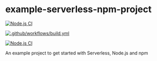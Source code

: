 # example-serverless-npm-project

[![Node.js CI](https://github.com/onkar406/example-serverless-npm-project/actions/workflows/build.yml/badge.svg?branch=main)](https://github.com/onkar406/example-serverless-npm-project/actions/workflows/build.yml)

[![.github/workflows/build.yml](https://github.com/onkar406/example-serverless-npm-project/actions/workflows/build.yml/badge.svg?branch=main&event=status)](https://github.com/onkar406/example-serverless-npm-project/actions/workflows/build.yml)

[![Node.js CI](https://github.com/onkar406/example-serverless-npm-project/actions/workflows/build.yml/badge.svg?branch=main&event=check_run)](https://github.com/onkar406/example-serverless-npm-project/actions/workflows/build.yml)

An example project to get started with Serverless, Node.js and npm

